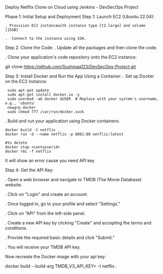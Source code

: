 Deploy Netflix Clone on Cloud using Jenkins - DevSecOps Project

Phase 1: Initial Setup and Deployment
Step 1: Launch EC2 (Ubuntu 22.04):
 
    . Provision EC2 instancewith instance type [t2.large] and volume [15GB]

    .  Connect to the instance using SSH.

Step 2: Clone the Code:
 . Update all the packages and then clone the code.

 . Clone your application's code repository onto the EC2 instance:

   git clone https://github.com/Sushmaa123/DevSecOps-Project.git

Step 3: Install Docker and Run the App Using a Container:
 . Set up Docker on the EC2 instance:
   
     sudo apt-get update
     sudo apt-get install docker.io -y
     sudo usermod -aG docker $USER  # Replace with your system's username, e.g., 'ubuntu'
     newgrp docker
     sudo chmod 777 /var/run/docker.sock

 . Build and run your application using Docker containers:

    docker build -t netflix .
    docker run -d --name netflix -p 8081:80 netflix:latest

    #to delete
    docker stop <containerid>
    docker rmi -f netflix

It will show an error cause you need API key

Step 4: Get the API Key:

. Open a web browser and navigate to TMDB (The Movie Database) website.

. Click on "Login" and create an account.

. Once logged in, go to your profile and select "Settings."

. Click on "API" from the left-side panel.

. Create a new API key by clicking "Create" and accepting the terms and conditions.

. Provide the required basic details and click "Submit."

. You will receive your TMDB API key.

Now recreate the Docker image with your api key:

docker build --build-arg TMDB_V3_API_KEY=<your-api-key> -t netflix .